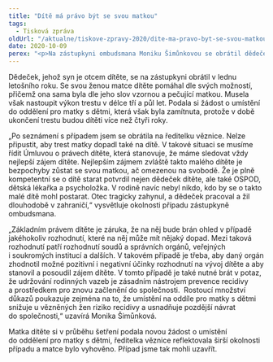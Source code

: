 ```yaml
---
title: "Dítě má právo být se svou matkou"
tags:
  - Tisková zpráva
oldUrl: "/aktualne/tiskove-zpravy-2020/dite-ma-pravo-byt-se-svou-matkou"
date: 2020-10-09
perex: "<p>Na zástupkyni ombudsmana Moniku Šimůnkovou se obrátil dědeček sedmnáctiměsíční holčičky, jejíž matka nastoupila výkon trestu. Matce nebylo vyhověno, aby se o své dítě mohla starat i ve vězení. Žádost matky byla zamítnuta s tím, že v době ukončení trestu budou dítěti více než čtyři roky – věznice umožňují výkon trestu s dítětem obvykle do tří let věku. Na straně matky stál přitom Orgán sociálně-právní ochrany dětí, dětská lékařka i psycholožka, kteří potvrzovali její mateřské kompetence i zájem o dceru pečovat. Otec dítěte zemřel při autonehodě a o dítě se neměl kdo jiný postarat. Místo mateřské péče by tak dítě čekal dětský domov. Naštěstí se situaci podařilo po zásahu zástupkyně ombudsmana napravit. </p>"
---
```


<!-- imported from the old website -->

<p>Dědeček, jehož syn je otcem dítěte, se na zástupkyni obrátil v lednu letošního roku. Se svou ženou matce dítěte pomáhal dle svých možností, přičemž ona sama byla dle jeho slov vzornou a pečující matkou. Musela však nastoupit výkon trestu v délce tří a půl let. Podala si žádost o umístění do oddělení pro matky s dětmi, která však byla zamítnuta, protože v době ukončení trestu budou dítěti více než čtyři roky.  </p> <p>„Po seznámení s případem jsem se obrátila na ředitelku věznice. Nelze připustit, aby trest matky dopadl také na dítě. V takové situaci se musíme řídit Úmluvou o právech dítěte, která stanovuje, že máme sledovat vždy nejlepší zájem dítěte. Nejlepším zájmem zvláště takto malého dítěte je bezpochyby zůstat se svou matkou, ač omezenou na svobodě. Že je plně kompetentní se o dítě starat potvrdil nejen dědeček dítěte, ale také OSPOD, dětská lékařka a psycholožka. V rodině navíc nebyl nikdo, kdo by se o takto malé dítě mohl postarat. Otec tragicky zahynul, a dědeček pracoval a žil dlouhodobě v zahraničí,“ vysvětluje okolnosti případu zástupkyně ombudsmana. </p> <p>„Základním právem dítěte je záruka, že na něj bude brán ohled v případě jakéhokoliv rozhodnutí, které na něj může mít nějaký dopad. Mezi taková rozhodnutí patří rozhodnutí soudů a správních orgánů, veřejných i soukromých institucí a dalších. V takovém případě je třeba, aby daný orgán zhodnotil možné pozitivní i negativní účinky rozhodnutí na vývoj dítěte a aby stanovil a posoudil zájem dítěte. V tomto případě je také nutné brát v potaz, že udržování rodinných vazeb je zásadním nástrojem prevence recidivy a prostředkem pro znovu začlenění do společnosti.  Rostoucí množství důkazů poukazuje zejména na to, že umístění na oddíle pro matky s dětmi snižuje u vězněných žen riziko recidivy a usnadňuje pozdější návrat do společnosti,“ uzavírá Monika Šimůnková. </p> <p>Matka dítěte si v průběhu šetření podala novou žádost o umístění do oddělení pro matky s dětmi, ředitelka věznice reflektovala širší okolnosti případu a matce bylo vyhověno. Případ jsme tak mohli uzavřít. </p>
